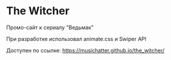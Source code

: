 # The Witcher
Промо-сайт к сериалу "Ведьмак"

При разработке использовал animate.css и Swiper API


Доступен по ссылке: https://musichatter.github.io/the_witcher/
